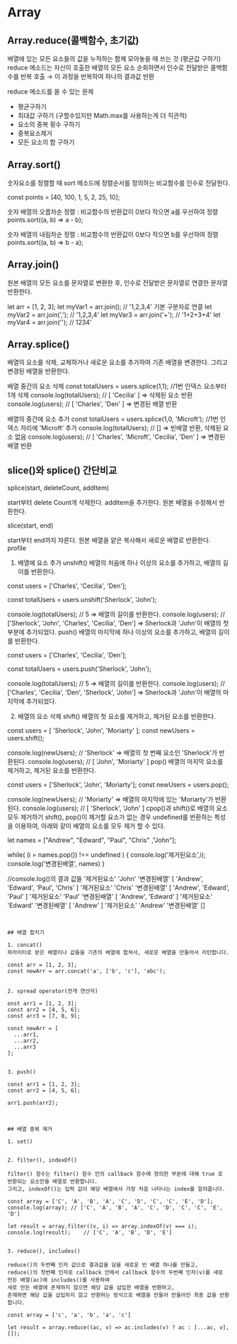 # Array

## Array.reduce(콜백함수, 초기값)

배열에 있는 모든 요소들의 값을 누적하는 함께 모아놓을 때 쓰는 것 (평균값 구하기)
reduce 메소드는 자신이 호출한 배열의 모든 요소 순회하면서 인수로 전달받은 콜백함수를 반복 호출 → 이 과정을 반복하여 하나의 결과값 반환

reduce 메소드를 쓸 수 있는 문제
 - 평균구하기
 - 최대값 구하기 (구할수있지만 Math.max를 사용하는게 더 직관적)
 - 요소의 중복 횟수 구하기
 - 중복요소제거
 - 모든 요소의 합 구하기



## Array.sort()

숫자요소를 정렬할 때 sort 메소드에 정렬순서를 정의하는 비교함수를 인수로 전달한다.

const points = [40, 100, 1, 5, 2, 25, 10];

숫자 배열의 오름차순 정렬 : 비교함수의 반환값이 0보다 작으면 a를 우선하여 정렬
points.sort((a, b) => a - b);

숫자 배열의 내림차순 정렬 : 비교함수의 반환값이 0보다 작으면 b를 우선하여 정렬
points.sort((a, b) => b - a);



## Array.join()

원본 배열의 모든 요소를 문자열로 변환한 후, 인수로 전달받은 문자열로 연결한 문자열 반환한다.


let arr = [1, 2, 3];
let myVar1 = arr.join();      // '1,2,3,4' 기본 구분자로 연결
let myVar2 = arr.join(',');  // '1,2,3,4'
let myVar3 = arr.join('+'); // '1+2+3+4'
let myVar4 = arr.join('');    // 1234'




## Array.splice()

배열의 요소를 삭제, 교체하거나 새로운 요소를 추가하여 기존 배열을 변경한다. 그리고 변경된 배열을 반환한다.

배열 중간의 요소 삭제
const totalUsers = users.splice(1,1); //1번 인덱스 요소부터 1개 삭제
console.log(totalUsers); // [ 'Cecilia' ] => 삭제된 요소 반환
console.log(users); // [ 'Charles', 'Den' ] => 변경된 배열 반환

배열의 중간에 요소 추가
const totalUsers = users.splice(1,0, 'Microft'); //1번 인덱스 자리에 'Microft' 추가
console.log(totalUsers); // [] => 빈배열 반환, 삭제된 요소 없음
console.log(users); // [ 'Charles', 'Microft', 'Cecilia', 'Den' ] => 변경된 배열 반환



## slice()와 splice() 간단비교

splice(start, deleteCount, addItem)

start부터 delete Count개 삭제한다.
addItem을 추가한다.
원본 배열을 수정해서 반환한다.


slice(start, end)

start부터 end까지 자른다.
원본 배열을 얕은 복사해서 새로운 배열로 반환한다.
profile



1. 배열에 요소 추가
   unshift()
   배열의 처음에 하나 이상의 요소를 추가하고, 배열의 길이를 반환한다.

const users = ['Charles', 'Cecilia', 'Den'];

const totalUsers = users.unshift('Sherlock', 'John');


console.log(totalUsers); // 5 => 배열의 길이를 반환한다.
console.log(users); // ['Sherlock', 'John', 'Charles', 'Cecilia', 'Den'] => Sherlock과 'John'이 배열의 첫부분에 추가되었다.
push()
배열의 마지막에 하나 이상의 요소를 추가하고, 배열의 길이를 반환한다.

const users = ['Charles', 'Cecilia', 'Den'];

const totalUsers = users.push('Sherlock', 'John');


console.log(totalUsers); // 5 => 배열의 길이를 반환한다.
console.log(users); // ['Charles', 'Cecilia', 'Den', 'Sherlock', 'John'] => Sherlock과 'John'이 배열의 마지막에 추가되었다.



2. 배열의 요소 삭제
   shift()
   배열의 첫 요소를 제거하고, 제거된 요소를 반환한다.

const users = [ 'Sherlock', 'John', 'Moriarty' ];
const newUsers = users.shift();

console.log(newUsers); // 'Sherlock' => 배열의 첫 번째 요소인 'Sherlock'가 반환된다.
console.log(users); // [ 'John', 'Moriarty' ]
pop()
배열의 마지막 요소를 제거하고, 제거된 요소를 반환한다.

const users = ['Sherlock', 'John', 'Moriarty'];
const newUsers = users.pop();

console.log(newUsers); // 'Moriarty' => 배열의 마지막에 있는 'Moriarty'가 반환된다.
console.log(users); // [ 'Sherlock', 'John' ]
cpop()과 shift()로 배열의 요소 모두 제거하기
shift(), pop()이 제거할 요소가 없는 경우 undefined를 반환하는 특성을 이용하여, 아래와 같이 배열의 요소를 모두 제거 할 수 있다.

let names = ["Andrew", "Edward", "Paul", "Chris" ,"John"];

while( (i = names.pop()) !== undefined ) {
console.log('제거된요소',i);
console.log('변경된배열', names)
}

//console.log()의 결과 값들
'제거된요소' 'John'
'변경된배열' [ 'Andrew', 'Edward', 'Paul', 'Chris' ]
'제거된요소' 'Chris'
'변경된배열' [ 'Andrew', 'Edward', 'Paul' ]
'제거된요소' 'Paul'
'변경된배열' [ 'Andrew', 'Edward' ]
'제거된요소' 'Edward'
'변경된배열' [ 'Andrew' ]
'제거된요소' 'Andrew'
'변경된배열' []
```


## 배열 합치기

1. concat()
파라미터로 받은 배열이나 값들을 기존의 배열에 합쳐서, 새로운 배열을 만들어서 리턴합니다.

const arr = [1, 2, 3];
const newArr = arr.concat('a', ['b', 'c'], 'abc');


2. spread operator(전개 연산자)

onst arr1 = [1, 2, 3];
const arr2 = [4, 5, 6];
const arr3 = [7, 8, 9];

const newArr = [
  ...arr1,
  ...arr2,
  ...arr3
];


3. push()

const arr1 = [1, 2, 3];
const arr2 = [4, 5, 6];

arr1.push(arr2);



## 배열 중복 제거

1. set() 


2. filter(), indexOf() 

filter() 함수는 filter() 함수 안의 callback 함수에 정의한 부분에 대해 true 로 반환되는 요소만을 배열로 반환합니다.
그리고, indexOf()는 입력 값이 해당 배열에서 가장 처음 나타나는 index를 알려줍니다.

const array = ['C', 'A', 'B', 'A', 'C', 'D', 'C', 'C', 'E', 'D'];
console.log(array);	// ['C', 'A', 'B', 'A', 'C', 'D', 'C', 'C', 'E', 'D']

let result = array.filter((v, i) => array.indexOf(v) === i);
console.log(result);	// ['C', 'A', 'B', 'D', 'E']


3. reduce(), includes() 

reduce()의 두번째 인자 값으로 결과값을 담을 새로운 빈 배열 하나를 만들고,
reduce()의 첫번째 인자로 callback 안에서 callback 함수의 두번째 인자(v)를 새로 만든 배열(ac)에 includes()를 사용하여
새로 만든 배열에 존재하지 않으면 해당 값을 삽입한 배열을 반환하고,
존재하면 해당 값을 삽입하지 않고 반환하는 방식으로 배열을 만들어 만들어진 최종 값을 반환합니다.

const array = ['c', 'a', 'b', 'a', 'c']

let result = array.reduce((ac, v) => ac.includes(v) ? ac : [...ac, v], []);
